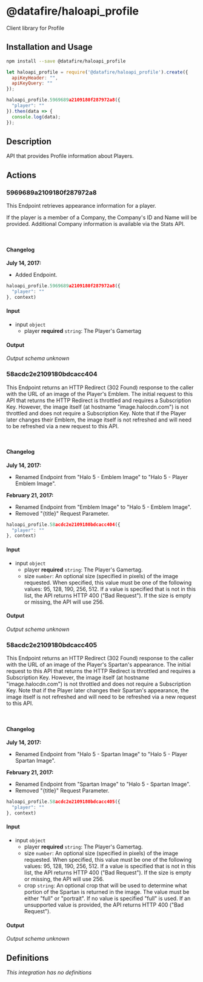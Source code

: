 # @datafire/haloapi_profile

Client library for Profile

## Installation and Usage
```bash
npm install --save @datafire/haloapi_profile
```
```js
let haloapi_profile = require('@datafire/haloapi_profile').create({
  apiKeyHeader: "",
  apiKeyQuery: ""
});

haloapi_profile.5969689a2109180f287972a8({
  "player": ""
}).then(data => {
  console.log(data);
});
```

## Description

API that provides Profile information about Players.

## Actions

### 5969689a2109180f287972a8
<p>This Endpoint retrieves appearance information for a player.</p>
<p>If the player is a member of a Company, the Company's ID and Name will be provided. Additional Company information is available via the Stats API.</p>
<br />
<h4>Changelog</h4>
<div class="panel-body">
    <p><strong>July 14, 2017:</strong></p>
    <ul>
        <li>Added Endpoint.</li>
    </ul>
</div>



```js
haloapi_profile.5969689a2109180f287972a8({
  "player": ""
}, context)
```

#### Input
* input `object`
  * player **required** `string`: The Player's Gamertag

#### Output
*Output schema unknown*

### 58acdc2e2109180bdcacc404
<p>This Endpoint returns an HTTP Redirect (302 Found) response to the caller with the URL of an image of the Player's Emblem. The initial request to this API that returns the HTTP Redirect is throttled and requires a Subscription Key. However, the image itself (at hostname "image.halocdn.com") is not throttled and does not require a Subscription Key. Note that if the Player later changes their Emblem, the image itself is not refreshed and will need to be refreshed via a new request to this API.</p>
<br />
<h4>Changelog</h4>
<div class="panel-body">
    <p><strong>July 14, 2017:</strong></p>
    <ul>
        <li>Renamed Endpoint from "Halo 5 - Emblem Image" to "Halo 5 - Player Emblem Image".</li>
    </ul>
    <p><strong>February 21, 2017:</strong></p>
    <ul>
        <li>Renamed Endpoint from "Emblem Image" to "Halo 5 - Emblem Image".</li>
        <li>Removed "{title}" Request Parameter.</li>
    </ul>
</div>



```js
haloapi_profile.58acdc2e2109180bdcacc404({
  "player": ""
}, context)
```

#### Input
* input `object`
  * player **required** `string`: The Player's Gamertag.
  * size `number`: An optional size (specified in pixels) of the image requested. When specified, this value must be one of the following values: 95, 128, 190, 256, 512. If a value is specified that is not in this list, the API returns HTTP 400 ("Bad Request"). If the size is empty or missing, the API will use 256.

#### Output
*Output schema unknown*

### 58acdc2e2109180bdcacc405
<p>This Endpoint returns an HTTP Redirect (302 Found) response to the caller with the URL of an image of the Player's Spartan's appearance. The initial request to this API that returns the HTTP Redirect is throttled and requires a Subscription Key. However, the image itself (at hostname "image.halocdn.com") is not throttled and does not require a Subscription Key. Note that if the Player later changes their Spartan's appearance, the image itself is not refreshed and will need to be refreshed via a new request to this API.</p>
<br />
<h4>Changelog</h4>
<div class="panel-body">
    <p><strong>July 14, 2017:</strong></p>
    <ul>
        <li>Renamed Endpoint from "Halo 5 - Spartan Image" to "Halo 5 - Player Spartan Image".</li>
    </ul>
    <p><strong>February 21, 2017:</strong></p>
    <ul>
        <li>Renamed Endpoint from "Spartan Image" to "Halo 5 - Spartan Image".</li>
        <li>Removed "{title}" Request Parameter.</li>
    </ul>
</div>



```js
haloapi_profile.58acdc2e2109180bdcacc405({
  "player": ""
}, context)
```

#### Input
* input `object`
  * player **required** `string`: The Player's Gamertag.
  * size `number`: An optional size (specified in pixels) of the image requested. When specified, this value must be one of the following values: 95, 128, 190, 256, 512. If a value is specified that is not in this list, the API returns HTTP 400 ("Bad Request"). If the size is empty or missing, the API will use 256.
  * crop `string`: An optional crop that will be used to determine what portion of the Spartan is returned in the image. The value must be either "full" or "portrait". If no value is specified "full" is used. If an unsupported value is provided, the API returns HTTP 400 ("Bad Request").

#### Output
*Output schema unknown*



## Definitions

*This integration has no definitions*
